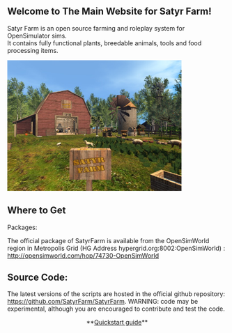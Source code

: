 ## Welcome to The Main Website for Satyr Farm!
Satyr Farm is an open source farming and roleplay system for OpenSimulator sims.  
It contains fully functional  plants, breedable animals, tools and food processing items. 

<img src="/assets/img/snap_002.jpg" style="max-height:300px" />

## Where to Get
Packages:

The official package of SatyrFarm is available from the OpenSimWorld region in Metropolis Grid  (HG Address hypergrid.org:8002:OpenSimWorld) : <http://opensimworld.com/hop/74730-OpenSimWorld>

## Source Code:
The latest versions of the scripts are hosted in the official github repository: <https://github.com/SatyrFarm/SatyrFarm>. WARNING: code may be experimental, although you are encouraged to contribute and test the code.

<center>**<a href="/quickstart">Quickstart guide</a>**</center>
